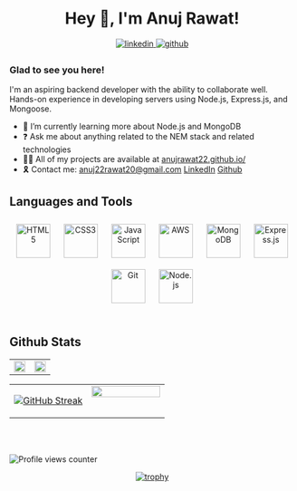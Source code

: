 
 <h1  align = "center">Hey 👋, I'm Anuj Rawat! </h1> 

 
  
<div display="flex" , align="center">
  <a href="https://www.linkedin.com/in/anuj-rawat-abb163219/">
<img src=https://img.shields.io/badge/linkedin-%231E77B5.svg?&style=for-the-badge&logo=linkedin&logoColor=white alt=linkedin style="margin-bottom: 5px;" />
</a>
<a href="https://github.com/anujrawat22" >
<img src=https://img.shields.io/badge/github-%2324292e.svg?&style=for-the-badge&logo=github&logoColor=white target="_blank" alt=github style="margin-bottom: 5px;" />
</a> 
  </div>
 
  
### Glad to see you here!  
I'm an aspiring backend developer with the ability to collaborate well.
Hands-on experience in developing servers using  Node.js, Express.js, and Mongoose.
  
- 🌱 I’m currently learning more about Node.js and MongoDB  
- ❓ Ask me about anything related to the NEM stack and related technologies  
- 👨‍💻 All of my projects are available at <a href='https://anujrawat22.github.io/' target="_blank">anujrawat22.github.io/</a>
- 🎗️ Contact me: anuj22rawat20@gmail.com   <a target="_blank" href="https://github.com/anujrawat22">LinkedIn</a> <a target="_blank" href="https://github.com/anujrawat22" >Github </a>

  
## Languages and Tools  
<div align="center">  
<a href="https://en.wikipedia.org/wiki/HTML5" target="_blank"><img style="margin: 10px" src="https://profilinator.rishav.dev/skills-assets/html5-original-wordmark.svg" alt="HTML5" height="60" /></a>  
 <a href="https://www.w3schools.com/css/" target="_blank"><img style="margin: 10px" src="https://profilinator.rishav.dev/skills-assets/css3-original-wordmark.svg" alt="CSS3" height="60" /></a>  
<a href="https://www.javascript.com/" target="_blank"><img style="margin: 10px" src="https://profilinator.rishav.dev/skills-assets/javascript-original.svg" alt="JavaScript" height="60" /></a>  
<a href="https://aws.amazon.com/" target="_blank"><img style="margin: 10px" src="https://profilinator.rishav.dev/skills-assets/amazonwebservices-original-wordmark.svg" alt="AWS" height="60" /></a>  
<a href="https://www.mongodb.com/" target="_blank"><img style="margin: 10px" src="https://webimages.mongodb.com/_com_assets/cms/kuyjf3vea2hg34taa-horizontal_default_slate_blue.svg?auto=format%252Ccompress" alt="MongoDB" height="60" /></a>  
<a href="https://expressjs.com/" target="_blank"><img style="margin: 10px" src="https://profilinator.rishav.dev/skills-assets/express-original-wordmark.svg" alt="Express.js" height="60" /></a>    
<a href="https://github.com/" target="_blank"><img style="margin: 10px" src="https://profilinator.rishav.dev/skills-assets/git-scm-icon.svg" alt="Git" height="60" /></a>  
<a href="https://nodejs.org/" target="_blank"><img style="margin: 10px" src="https://profilinator.rishav.dev/skills-assets/nodejs-original-wordmark.svg" alt="Node.js" height="60" /></a>  
</div>  

<br/>  


## Github Stats  
<table><tr><td valign="top" width="50%">

<img src="https://github-readme-stats-git-masterrstaa-rickstaa.vercel.app/api?username=anujrawat22&&show_icons=true&theme=light" align="center" style="width: 100%" />

</td><td valign="top" width="50%">

<img src="https://33.media.tumblr.com/1e568035178b1f4f13559a7068172319/tumblr_ninugsLO3F1tgyrb1o1_500.gif" align="center" style="width: 100%" />

</td></tr></table>  

<table><tr><td valign="top" width="50%">

[![GitHub Streak](https://streak-stats.demolab.com/?user=anujrawat22)](https://git.io/streak-stats)

</td><td valign="top" width="50%">

<img src="https://user-images.githubusercontent.com/55389276/140866485-8fb1c876-9a8f-4d6a-98dc-08c4981eaf70.gif" align="center" style="width: 100%" />
</td></tr></table>  



 <br/>


<br/>  

 ![Profile views counter](https://komarev.com/ghpvc/?username=anujrawat22&&style=flat-square) 
<div align="center">
 
 [![trophy](https://github-profile-trophy.vercel.app/?username=anujrawat22)](https://github.com/anujrawat22/github-profile-trophy)</div>

